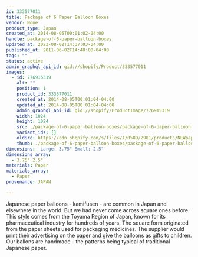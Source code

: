 ```yaml
---
id: 333577011
title: Package of 6 Paper Balloon Boxes
vendor: None
product_type: Japan
created_at: 2014-08-05T00:01:02-04:00
handle: package-of-6-paper-balloon-boxes
updated_at: 2023-08-02T14:37:03-04:00
published_at: 2011-06-02T14:48:00-04:00
tags: ""
status: active
admin_graphql_api_id: gid://shopify/Product/333577011
images:
  - id: 776915319
    alt: ""
    position: 1
    product_id: 333577011
    created_at: 2014-08-05T00:01:04-04:00
    updated_at: 2014-08-05T00:01:04-04:00
    admin_graphql_api_id: gid://shopify/ProductImage/776915319
    width: 1024
    height: 1024
    src: ./package-of-6-paper-balloon-boxes/package-of-6-paper-balloon-boxes__0.jpg
    variant_ids: []
    oldSrc: https://cdn.shopify.com/s/files/1/0589/2901/products/NEWpaper_boxes-cropped.jpeg?v=1407211264
    thumb: ./package-of-6-paper-balloon-boxes/package-of-6-paper-balloon-boxes__0-thumb.jpg
dimensions: 'Large: 3.75" Small: 2.5"'
dimensions_array:
  - 3.75" 2.5"
materials: Paper
materials_array:
  - Paper
provenance: JAPAN

---
```


Japanese paper balloons \- kamifusen - are common in Japan and elsewhere in the world. But we had never come across square ones before. This style comes from the Toyama Region of Japan, known for its pharmaceutical industry for hundreds of years. The square form originated from the paper sheets used for packaging medicines. The supplier would print their advertising on the paper and give the balloons as gifts to children. Our ballons are handmade \- the patterns being typical of traditional Japanese paper.